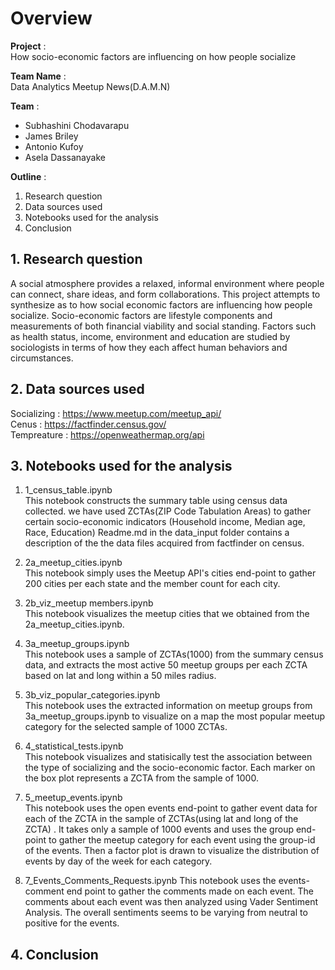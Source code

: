 # Overview

**Project** :  
How socio-economic factors are influencing on how people socialize

**Team Name** :   
Data Analytics Meetup News(D.A.M.N)

**Team** :   
* Subhashini Chodavarapu
* James Briley
* Antonio Kufoy
* Asela Dassanayake

**Outline** :   
1. Research question
2. Data sources used
3. Notebooks used for the analysis 
4. Conclusion

## 1. Research question

A social atmosphere provides a relaxed, informal environment where people can connect, share ideas, and form collaborations. This project attempts to synthesize as to how social economic factors are influencing how people socialize. Socio-economic factors are lifestyle components and measurements of both financial viability and social standing. Factors such as health status, income, environment and education are studied by sociologists in terms of how they each affect human behaviors and circumstances.

## 2. Data sources used

Socializing : https://www.meetup.com/meetup_api/  
Cenus : https://factfinder.census.gov/  
Tempreature : https://openweathermap.org/api  

## 3. Notebooks used for the analysis

1. 1_census_table.ipynb  
This notebook constructs the summary table using census data collected. we have used ZCTAs(ZIP Code Tabulation Areas) to gather certain socio-economic indicators (Household income, Median age, Race, Education)
Readme.md in the data_input folder contains a description of the the data files acquired from factfinder on census. 

2. 2a_meetup_cities.ipynb  
This notebook simply uses the Meetup API's cities end-point to gather 200 cities per each state and the member count for each city.

3. 2b_viz_meetup members.ipynb  
This notebook visualizes the meetup cities that we obtained from the 2a_meetup_cities.ipynb.

4. 3a_meetup_groups.ipynb  
This notebook uses a sample of ZCTAs(1000) from the summary census data, and extracts the most active 50 meetup groups per each ZCTA based on lat and long within a 50 miles radius. 

5. 3b_viz_popular_categories.ipynb  
This notebook uses the extracted information on meetup groups from 3a_meetup_groups.ipynb to visualize on a map the most popular meetup category for the selected sample of 1000 ZCTAs.

6. 4_statistical_tests.ipynb  
This notebook visualizes and statisically test the association between the type of socializing and the socio-economic factor. Each marker on the box plot represents a ZCTA from the sample of 1000. 

7. 5_meetup_events.ipynb  
This notebook uses the open events end-point to gather event data for each of the ZCTA in the sample of ZCTAs(using lat and long of the ZCTA) . It takes only a sample of 1000 events and uses the group end-point to gather the meetup category for each event using the group-id of the events. Then a factor plot is drawn to visualize the distribution of events by day of the week for each category.

9. 7_Events_Comments_Requests.ipynb
   This notebook uses the events-comment end point to gather the comments made on each event. The comments about each event was then        analyzed using Vader Sentiment Analysis. The overall sentiments seems to be varying from neutral to positive for the events.
   
## 4. Conclusion
